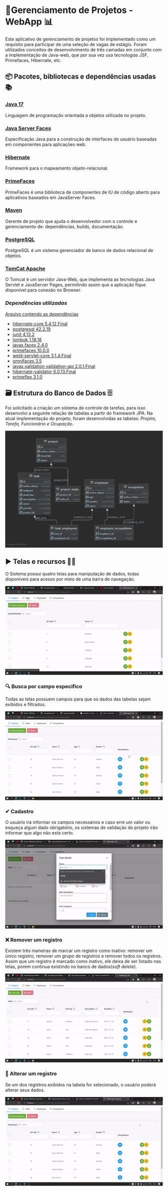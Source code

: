# 📑Gerenciamento de Projetos - WebApp 📊
Este aplicativo de gerenciamento de projetos foi implementado como um requisito para participar de uma seleção de vagas de estágio. Foram utilizados conceitos de desenvolvimento de três camadas em conjunto com a implementação de Java-web, que por sua vez usa tecnologias JSF, Primefaces, Hibernate, etc.

## 📦 Pacotes, bibliotecas e dependências usadas 📚

### [Java 17](https://www.java.com/en-US/download/help/whatis_java.html)
Linguagem de programação orientada a objetos utilizada no projeto.

### [Java Server Faces](https://www.oracle.com/java/technologies/javaserverfaces.html)
Especificação Java para a construção de interfaces de usuário baseadas em componentes para aplicações web. 

### [Hibernate](https://hibernate.org/)
Framework para o mapeamento objeto-relacional.

### [PrimeFaces](https://www.primefaces.org/)
PrimeFaces é uma biblioteca de componentes de IU de código aberto para aplicativos baseados em JavaServer Faces.

### [Maven](https://maven.apache.org/index.html)
Gerente de projeto que ajuda o desenvolvedor com o controle e gerenciamento de: dependências, builds, documentação.

### [PostgreSQL](https://www.postgresql.org/)
PostgreSQL é um sistema gerenciador de banco de dados relacional de objetos.

### [TomCat Apache](http://tomcat.apache.org/)
O Tomcat é um servidor Java-Web, que implementa as tecnologias Java Servlet e JavaServer Pages, permitindo assim que a aplicação fique disponível para conexão no Browser.

### *Dependências utilizadas* 
[Arquivo contendo as dependências](https://github.com/GeorgeOgeorge/JsfWebApp_EsigProject/blob/master/pom.xml)
* [hibernate-core 5.4.12.Final](https://mvnrepository.com/artifact/org.hibernate/hibernate-core/5.4.12.Final)
* [postgresql 42.2.19](https://mvnrepository.com/artifact/org.postgresql/postgresql/42.2.19)
* [junit 4.13.2](https://mvnrepository.com/artifact/junit/junit/4.13.2)
* [lombok 1.18.18](https://mvnrepository.com/artifact/org.projectlombok/lombok/1.18.18)
* [javax.faces 2.4.0](https://mvnrepository.com/artifact/org.glassfish/javax.faces/2.4.0)
* [primefaces 10.0.0](https://mvnrepository.com/artifact/org.primefaces/primefaces/10.0.0)
* [weld-servlet-core 3.1.4.Final](https://mvnrepository.com/artifact/org.jboss.weld.servlet/weld-servlet-core/3.1.4.Final)
* [omnifaces 3.5](https://mvnrepository.com/artifact/org.omnifaces/omnifaces/3.5)
* [javax.validation validation-api 2.0.1.Final](https://mvnrepository.com/artifact/javax.validation/validation-api/2.0.1.Final)
* [hibernate-validator 6.0.13.Final](https://mvnrepository.com/artifact/org.hibernate/hibernate-validator/6.0.13.Final)
* [primeflex 3.1.0](https://mvnrepository.com/artifact/org.primefaces.extensions/primefaces-extensions/3.1.0)

## 🗃 Estrutura do Banco de Dados 🗄
Foi solicitado a criação um sistema de controle de tarefas, para isso desenvolvi a seguinte relação de tabelas a partir do framework JPA. Na atual implementação do projeto, foram desenvolvidas as tabelas: *Projeto, Tarefa, Funcionário e Ocupação*.

![Diagrama do projeto](https://github.com/GeorgeOgeorge/images/blob/main/projectMenagerDBdiagram.png)

## ▶ Telas e recursos 👩‍💻
O Sistema possui quatro telas para manipulação de dados, todas disponíveis para acesso por meio de uma barra de navegação.

![Menu tab Gif](https://github.com/GeorgeOgeorge/images/blob/main/projectMenagerMenuTab.gif)

### 🔍 Busca por campo especifico
Todas as telas possuem campos para que os dados das tabelas sejam exibidos e filtrados.

![Menu tab Gif](https://github.com/GeorgeOgeorge/images/blob/main/projectManagerSearch.gif)

### ✔ Cadastro
O usuário irá informar os campos necessários e caso erre um valor ou esqueça algum dado obrigatório, os sistemas de validação do projeto irão informar que algo não esta certo.

![Menu tab Gif](https://github.com/GeorgeOgeorge/images/blob/main/projectManagerAdd.gif)

### ❌ Remover um registro 
Existem três maneiras de marcar um registro como inativo: remover um único registro, remover um grupo de registros e remover todos os registros. Assim que um registro é marcado como inativo, ele deixa de ser listado nas telas, porem continua existindo no banco de dados(*soft delete*).

![Menu tab Gif](https://github.com/GeorgeOgeorge/images/blob/main/projectManagerRemove.gif)

### 📝 Alterar um registro
Se um dos registros exibidos na tabela for selecionado, o usuário poderá alterar seus dados.

![Menu tab Gif](https://github.com/GeorgeOgeorge/images/blob/main/projectManagerEdit.gif)
